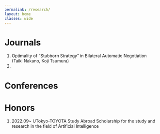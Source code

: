 ```yaml
---
permalink: /research/
layout: home
classes: wide
---
```


# Journals
1. Optimality of “Stubborn Strategy” in Bilateral Automatic Negotiation (Taiki Nakano, Koji Tsumura)
2. 

# Conferences

# Honors
1. 2022.09~ UTokyo-TOYOTA Study Abroad Scholarship for the study and research in the field of Artificial Intelligence